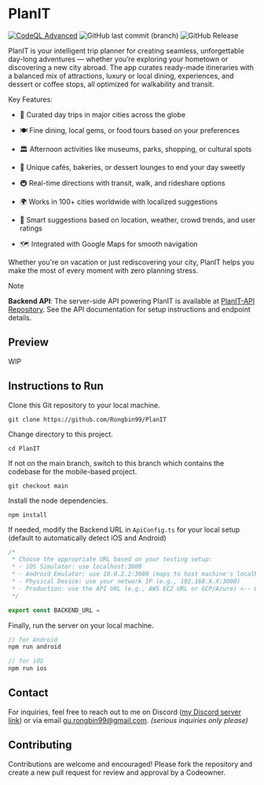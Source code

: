 # PlanIT

[![CodeQL Advanced](https://github.com/Rongbin99/PlanIT/actions/workflows/codeql.yml/badge.svg?branch=main)](https://github.com/Rongbin99/PlanIT/actions/workflows/codeql.yml)
![GitHub last commit (branch)](https://img.shields.io/github/last-commit/Rongbin99/PlanIT/main)
![GitHub Release](https://img.shields.io/github/v/release/Rongbin99/PlanIT?style=flat)

PlanIT is your intelligent trip planner for creating seamless, unforgettable day-long adventures — whether you’re exploring your hometown or discovering a new city abroad. The app curates ready-made itineraries with a balanced mix of attractions, luxury or local dining, experiences, and dessert or coffee stops, all optimized for walkability and transit.

Key Features:

- 🎯 Curated day trips in major cities across the globe

- 🍽️ Fine dining, local gems, or food tours based on your preferences

- 🏛️ Afternoon activities like museums, parks, shopping, or cultural spots

- 🍰 Unique cafés, bakeries, or dessert lounges to end your day sweetly

- 🚇 Real-time directions with transit, walk, and rideshare options

- 🌍 Works in 100+ cities worldwide with localized suggestions

- 🤖 Smart suggestions based on location, weather, crowd trends, and user ratings

- 🗺️ Integrated with Google Maps for smooth navigation

Whether you're on vacation or just rediscovering your city, PlanIT helps you make the most of every moment with zero planning stress.

> [!NOTE]
> **Backend API**: The server-side API powering PlanIT is available at [PlanIT-API Repository](https://github.com/Rongbin99/PlanIT-API). See the API documentation for setup instructions and endpoint details.

## Preview

WIP

## Instructions to Run

Clone this Git repository to your local machine.

```
git clone https://github.com/Rongbin99/PlanIT
```

Change directory to this project.

```
cd PlanIT
```

If not on the main branch, switch to this branch which contains the codebase for the mobile-based project.

```
git checkout main
```

Install the node dependencies.

```
npm install
```

If needed, modify the Backend URL in `ApiConfig.ts` for your local setup (default to automatically detect iOS and Android)

```ts
/*
 * Choose the appropriate URL based on your testing setup:
 * - iOS Simulator: use localhost:3000 
 * - Android Emulator: use 10.0.2.2:3000 (maps to host machine's localhost)
 * - Physical Device: use your network IP (e.g., 192.168.X.X:3000)
 * - Production: use the API URL (e.g., AWS EC2 URL or GCP/Azure) <-- COMING SOON
 */

export const BACKEND_URL =
```

Finally, run the server on your local machine.

```ts
// for Android
npm run android

// for iOS
npm run ios
```

## Contact

For inquiries, feel free to reach out to me on Discord ([my Discord server link](discord.gg/3ExWbX2AXf)) or via email gu.rongbin99@gmail.com. *(serious inquiries only please)*

## Contributing

Contributions are welcome and encouraged! Please fork the repository and create a new pull request for review and approval by a Codeowner.
